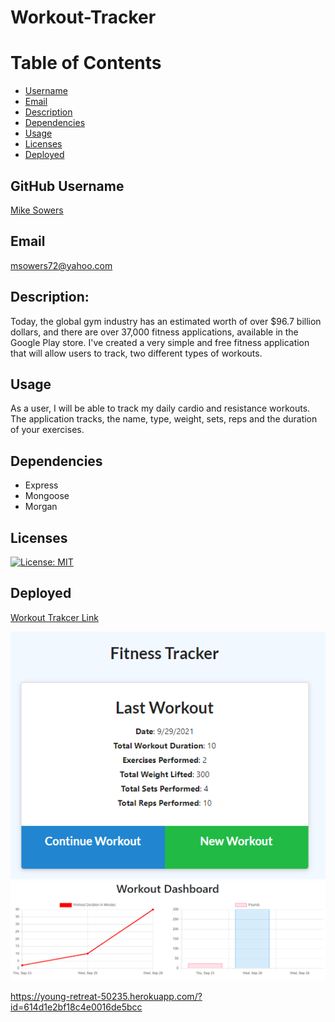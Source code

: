 # Workout-Tracker

# Table of Contents
- [Username](#username)
- [Email](#emial)
- [Description](#description)
- [Dependencies](#dependencies)
- [Usage](#usage)
- [Licenses](#licenses)
- [Deployed](#deployed)


## GitHub Username
[Mike Sowers](https://github.com/msowers72)

## Email
<msowers72@yahoo.com>

## Description:
Today, the global gym industry has an estimated worth of over $96.7 billion dollars, 
and there are over 37,000 fitness applications, available in the Google Play store.
I've created a very simple and free fitness application that will allow users to track,
two different types of workouts. 

## Usage
As a user, I will be able to track my daily cardio and resistance workouts.
The application tracks, the name, type, weight, sets, reps and the duration of
your exercises.

## Dependencies
* Express
* Mongoose
* Morgan
   

## Licenses 
[![License: MIT](https://img.shields.io/badge/License-MIT-yellow.svg)](https://opensource.org/licenses/MIT)
<!-- ![Tux, the Linux mascot](https://img.shields.io/badge/License-MIT-green) -->
  
 ## Deployed
 [Workout Trakcer Link](https://young-retreat-50235.herokuapp.com/?id=614d1e2bf18c4e0016de5bcc)
 
 
 ![images](./assets/screenshots/Capture.PNG) 
 ![images](./assets/screenshots/Capture2.PNG) 


 https://young-retreat-50235.herokuapp.com/?id=614d1e2bf18c4e0016de5bcc